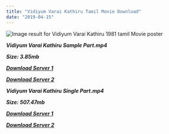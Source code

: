 ```yaml
---
title: "Vidiyum Varai Kathiru Tamil Movie Download"
date: "2019-04-15"
---
```


![Image result for Vidiyum Varai Kathiru 1981 tamil Movie poster](https://m.media-amazon.com/images/M/MV5BODUxZDUyNWItNmI5Yi00MWQxLWFmOGYtMmZjOWE1N2I1OTg4XkEyXkFqcGdeQXVyNTM3MDMyMDQ@._V1_UY268_CR9,0,182,268_AL_.jpg)

**_Vidiyum Varai Kathiru Sample Part.mp4_**

**_Size: 3.85mb_**

**_[Download Server 1](http://b3.wetransfer.vip/files/{169df08cb8e74ebadb8a44297cb1b6497cb77520eb9064bb3027e0e0c1bcc485}20Actor{169df08cb8e74ebadb8a44297cb1b6497cb77520eb9064bb3027e0e0c1bcc485}20Hits{169df08cb8e74ebadb8a44297cb1b6497cb77520eb9064bb3027e0e0c1bcc485}20Collection/Bhagyaraj{169df08cb8e74ebadb8a44297cb1b6497cb77520eb9064bb3027e0e0c1bcc485}20Movies{169df08cb8e74ebadb8a44297cb1b6497cb77520eb9064bb3027e0e0c1bcc485}20Collections/Vidiyum{169df08cb8e74ebadb8a44297cb1b6497cb77520eb9064bb3027e0e0c1bcc485}20Varai{169df08cb8e74ebadb8a44297cb1b6497cb77520eb9064bb3027e0e0c1bcc485}20Kathiru{169df08cb8e74ebadb8a44297cb1b6497cb77520eb9064bb3027e0e0c1bcc485}20(1981)/Vidiyum{169df08cb8e74ebadb8a44297cb1b6497cb77520eb9064bb3027e0e0c1bcc485}20Varai{169df08cb8e74ebadb8a44297cb1b6497cb77520eb9064bb3027e0e0c1bcc485}20Kathiru{169df08cb8e74ebadb8a44297cb1b6497cb77520eb9064bb3027e0e0c1bcc485}20(1981){169df08cb8e74ebadb8a44297cb1b6497cb77520eb9064bb3027e0e0c1bcc485}20Sample{169df08cb8e74ebadb8a44297cb1b6497cb77520eb9064bb3027e0e0c1bcc485}20HD.mp4)_**

**_[Download Server 2](http://b3.wetransfer.vip/files/{169df08cb8e74ebadb8a44297cb1b6497cb77520eb9064bb3027e0e0c1bcc485}20Actor{169df08cb8e74ebadb8a44297cb1b6497cb77520eb9064bb3027e0e0c1bcc485}20Hits{169df08cb8e74ebadb8a44297cb1b6497cb77520eb9064bb3027e0e0c1bcc485}20Collection/Bhagyaraj{169df08cb8e74ebadb8a44297cb1b6497cb77520eb9064bb3027e0e0c1bcc485}20Movies{169df08cb8e74ebadb8a44297cb1b6497cb77520eb9064bb3027e0e0c1bcc485}20Collections/Vidiyum{169df08cb8e74ebadb8a44297cb1b6497cb77520eb9064bb3027e0e0c1bcc485}20Varai{169df08cb8e74ebadb8a44297cb1b6497cb77520eb9064bb3027e0e0c1bcc485}20Kathiru{169df08cb8e74ebadb8a44297cb1b6497cb77520eb9064bb3027e0e0c1bcc485}20(1981)/Vidiyum{169df08cb8e74ebadb8a44297cb1b6497cb77520eb9064bb3027e0e0c1bcc485}20Varai{169df08cb8e74ebadb8a44297cb1b6497cb77520eb9064bb3027e0e0c1bcc485}20Kathiru{169df08cb8e74ebadb8a44297cb1b6497cb77520eb9064bb3027e0e0c1bcc485}20(1981){169df08cb8e74ebadb8a44297cb1b6497cb77520eb9064bb3027e0e0c1bcc485}20Sample{169df08cb8e74ebadb8a44297cb1b6497cb77520eb9064bb3027e0e0c1bcc485}20HD.mp4)_**

**_Vidiyum Varai Kathiru Single Part.mp4_**

**_Size: 507.47mb_**

**_[Download Server 1](http://b3.wetransfer.vip/files/{169df08cb8e74ebadb8a44297cb1b6497cb77520eb9064bb3027e0e0c1bcc485}20Actor{169df08cb8e74ebadb8a44297cb1b6497cb77520eb9064bb3027e0e0c1bcc485}20Hits{169df08cb8e74ebadb8a44297cb1b6497cb77520eb9064bb3027e0e0c1bcc485}20Collection/Bhagyaraj{169df08cb8e74ebadb8a44297cb1b6497cb77520eb9064bb3027e0e0c1bcc485}20Movies{169df08cb8e74ebadb8a44297cb1b6497cb77520eb9064bb3027e0e0c1bcc485}20Collections/Vidiyum{169df08cb8e74ebadb8a44297cb1b6497cb77520eb9064bb3027e0e0c1bcc485}20Varai{169df08cb8e74ebadb8a44297cb1b6497cb77520eb9064bb3027e0e0c1bcc485}20Kathiru{169df08cb8e74ebadb8a44297cb1b6497cb77520eb9064bb3027e0e0c1bcc485}20(1981)/Vidiyum{169df08cb8e74ebadb8a44297cb1b6497cb77520eb9064bb3027e0e0c1bcc485}20Varai{169df08cb8e74ebadb8a44297cb1b6497cb77520eb9064bb3027e0e0c1bcc485}20Kathiru{169df08cb8e74ebadb8a44297cb1b6497cb77520eb9064bb3027e0e0c1bcc485}20(1981){169df08cb8e74ebadb8a44297cb1b6497cb77520eb9064bb3027e0e0c1bcc485}20Single{169df08cb8e74ebadb8a44297cb1b6497cb77520eb9064bb3027e0e0c1bcc485}20Part{169df08cb8e74ebadb8a44297cb1b6497cb77520eb9064bb3027e0e0c1bcc485}20HD.mp4)_**

**_[Download Server 2](http://b3.wetransfer.vip/files/{169df08cb8e74ebadb8a44297cb1b6497cb77520eb9064bb3027e0e0c1bcc485}20Actor{169df08cb8e74ebadb8a44297cb1b6497cb77520eb9064bb3027e0e0c1bcc485}20Hits{169df08cb8e74ebadb8a44297cb1b6497cb77520eb9064bb3027e0e0c1bcc485}20Collection/Bhagyaraj{169df08cb8e74ebadb8a44297cb1b6497cb77520eb9064bb3027e0e0c1bcc485}20Movies{169df08cb8e74ebadb8a44297cb1b6497cb77520eb9064bb3027e0e0c1bcc485}20Collections/Vidiyum{169df08cb8e74ebadb8a44297cb1b6497cb77520eb9064bb3027e0e0c1bcc485}20Varai{169df08cb8e74ebadb8a44297cb1b6497cb77520eb9064bb3027e0e0c1bcc485}20Kathiru{169df08cb8e74ebadb8a44297cb1b6497cb77520eb9064bb3027e0e0c1bcc485}20(1981)/Vidiyum{169df08cb8e74ebadb8a44297cb1b6497cb77520eb9064bb3027e0e0c1bcc485}20Varai{169df08cb8e74ebadb8a44297cb1b6497cb77520eb9064bb3027e0e0c1bcc485}20Kathiru{169df08cb8e74ebadb8a44297cb1b6497cb77520eb9064bb3027e0e0c1bcc485}20(1981){169df08cb8e74ebadb8a44297cb1b6497cb77520eb9064bb3027e0e0c1bcc485}20Single{169df08cb8e74ebadb8a44297cb1b6497cb77520eb9064bb3027e0e0c1bcc485}20Part{169df08cb8e74ebadb8a44297cb1b6497cb77520eb9064bb3027e0e0c1bcc485}20HD.mp4)_**
